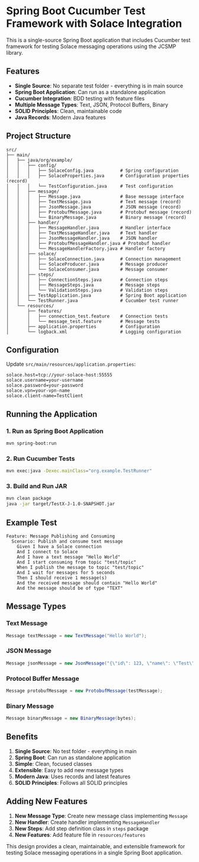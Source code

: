 # Spring Boot Cucumber Test Framework with Solace Integration

This is a single-source Spring Boot application that includes Cucumber test framework for testing Solace messaging operations using the JCSMP library.

## Features

- **Single Source**: No separate test folder - everything is in main source
- **Spring Boot Application**: Can run as a standalone application
- **Cucumber Integration**: BDD testing with feature files
- **Multiple Message Types**: Text, JSON, Protocol Buffers, Binary
- **SOLID Principles**: Clean, maintainable code
- **Java Records**: Modern Java features

## Project Structure

```
src/
├── main/
│   ├── java/org/example/
│   │   ├── config/
│   │   │   ├── SolaceConfig.java          # Spring configuration
│   │   │   ├── SolaceProperties.java      # Configuration properties (record)
│   │   │   └── TestConfiguration.java     # Test configuration
│   │   ├── message/
│   │   │   ├── Message.java               # Base message interface
│   │   │   ├── TextMessage.java           # Text message (record)
│   │   │   ├── JsonMessage.java           # JSON message (record)
│   │   │   ├── ProtobufMessage.java       # Protobuf message (record)
│   │   │   └── BinaryMessage.java         # Binary message (record)
│   │   ├── handler/
│   │   │   ├── MessageHandler.java        # Handler interface
│   │   │   ├── TextMessageHandler.java    # Text handler
│   │   │   ├── JsonMessageHandler.java    # JSON handler
│   │   │   ├── ProtobufMessageHandler.java # Protobuf handler
│   │   │   └── MessageHandlerFactory.java # Handler factory
│   │   ├── solace/
│   │   │   ├── SolaceConnection.java      # Connection management
│   │   │   ├── SolaceProducer.java        # Message producer
│   │   │   └── SolaceConsumer.java        # Message consumer
│   │   ├── steps/
│   │   │   ├── ConnectionSteps.java       # Connection steps
│   │   │   ├── MessageSteps.java          # Message steps
│   │   │   └── ValidationSteps.java       # Validation steps
│   │   ├── TestApplication.java           # Spring Boot application
│   │   └── TestRunner.java                # Cucumber test runner
│   └── resources/
│       ├── features/
│       │   ├── connection_test.feature    # Connection tests
│       │   └── message_test.feature       # Message tests
│       ├── application.properties         # Configuration
│       └── logback.xml                    # Logging configuration
```

## Configuration

Update `src/main/resources/application.properties`:

```properties
solace.host=tcp://your-solace-host:55555
solace.username=your-username
solace.password=your-password
solace.vpn=your-vpn-name
solace.client-name=TestClient
```

## Running the Application

### 1. Run as Spring Boot Application
```bash
mvn spring-boot:run
```

### 2. Run Cucumber Tests
```bash
mvn exec:java -Dexec.mainClass="org.example.TestRunner"
```

### 3. Build and Run JAR
```bash
mvn clean package
java -jar target/TestX-J-1.0-SNAPSHOT.jar
```

## Example Test

```gherkin
Feature: Message Publishing and Consuming
  Scenario: Publish and consume text message
    Given I have a Solace connection
    And I connect to Solace
    And I have a text message "Hello World"
    And I start consuming from topic "test/topic"
    When I publish the message to topic "test/topic"
    And I wait for messages for 5 seconds
    Then I should receive 1 message(s)
    And the received message should contain "Hello World"
    And the message should be of type "TEXT"
```

## Message Types

### Text Message
```java
Message textMessage = new TextMessage("Hello World");
```

### JSON Message
```java
Message jsonMessage = new JsonMessage("{\"id\": 123, \"name\": \"Test\"}");
```

### Protocol Buffer Message
```java
Message protobufMessage = new ProtobufMessage(testMessage);
```

### Binary Message
```java
Message binaryMessage = new BinaryMessage(bytes);
```

## Benefits

1. **Single Source**: No test folder - everything in main
2. **Spring Boot**: Can run as standalone application
3. **Simple**: Clean, focused classes
4. **Extensible**: Easy to add new message types
5. **Modern Java**: Uses records and latest features
6. **SOLID Principles**: Follows all SOLID principles

## Adding New Features

1. **New Message Type**: Create new message class implementing `Message`
2. **New Handler**: Create handler implementing `MessageHandler`
3. **New Steps**: Add step definition class in `steps` package
4. **New Features**: Add feature file in `resources/features`

This design provides a clean, maintainable, and extensible framework for testing Solace messaging operations in a single Spring Boot application.
